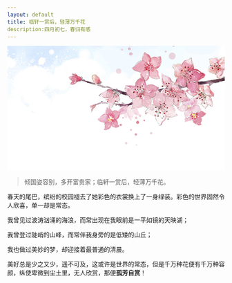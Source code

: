 ```yaml
---
layout: default
title: 临轩一赏后，轻薄万千花
description:四月初七，春归有感
---
```


![](picture/桃花.jpg)

> 倾国姿容别，多开富贵家；临轩一赏后，轻薄万千花。

春天的尾巴，缤纷的校园褪去了她彩色的衣裳换上了一身绿装。彩色的世界固然令人欣喜，单一却是常态。

我曾见过波涛汹涌的海浪，而常出现在我眼前是一平如镜的天映湖；

我曾登过陡峭的山峰，而常伴我身旁的是低矮的山丘；

我也做过美妙的梦，却迎接着最普通的清晨。

美好总是少之又少，遥不可及，这或许是世界的常态，但是千万种花便有千万种容颜，纵使卑微到尘土里，无人欣赏，那便**孤芳自赏**！
